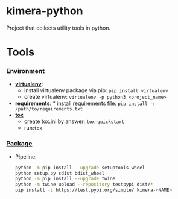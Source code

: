 # kimera-python

Project that collects utility tools in python.

# Tools

### Environment

* **[virtualenv](https://help.dreamhost.com/hc/es/articles/115000695551-Instalar-y-usar-virtualenv-con-Python-3)**:
    * install virtualenv package via pip: `pip install virtualenv`
    * create virtualenv: `virtualenv -p python3 <project_name>`
* **requirements**:
    *
    install [requirements file](https://programmerclick.com/article/96431530449/): `pip install -r /path/to/requirements.txt`
* **[tox]((https://coffeebytes.dev/por-que-usar-tox/))**
    * create [tox.ini](https://tox.wiki/en/latest/examples.html) by answer: `tox-quickstart`
    * run:`tox`

### [Package]((https://packaging.python.org/tutorials/packaging-projects/#packaging-python-projects))

* Pipeline:
  ```bash
  python -m pip install --upgrade setuptools wheel
  python setup.py sdist bdist_wheel
  python -m pip install --upgrade twine
  python -m twine upload --repository testpypi dist/*
  pip install -i https://test.pypi.org/simple/ kimera-<NAME>
  ```